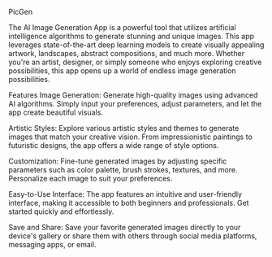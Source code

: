 PicGen

The AI Image Generation App is a powerful tool that utilizes artificial intelligence algorithms to generate stunning and unique images. This app leverages state-of-the-art deep learning models to create visually appealing artwork, landscapes, abstract compositions, and much more. Whether you're an artist, designer, or simply someone who enjoys exploring creative possibilities, this app opens up a world of endless image generation possibilities.

Features
Image Generation: Generate high-quality images using advanced AI algorithms. Simply input your preferences, adjust parameters, and let the app create beautiful visuals.

Artistic Styles: Explore various artistic styles and themes to generate images that match your creative vision. From impressionistic paintings to futuristic designs, the app offers a wide range of style options.

Customization: Fine-tune generated images by adjusting specific parameters such as color palette, brush strokes, textures, and more. Personalize each image to suit your preferences.

Easy-to-Use Interface: The app features an intuitive and user-friendly interface, making it accessible to both beginners and professionals. Get started quickly and effortlessly.

Save and Share: Save your favorite generated images directly to your device's gallery or share them with others through social media platforms, messaging apps, or email.
